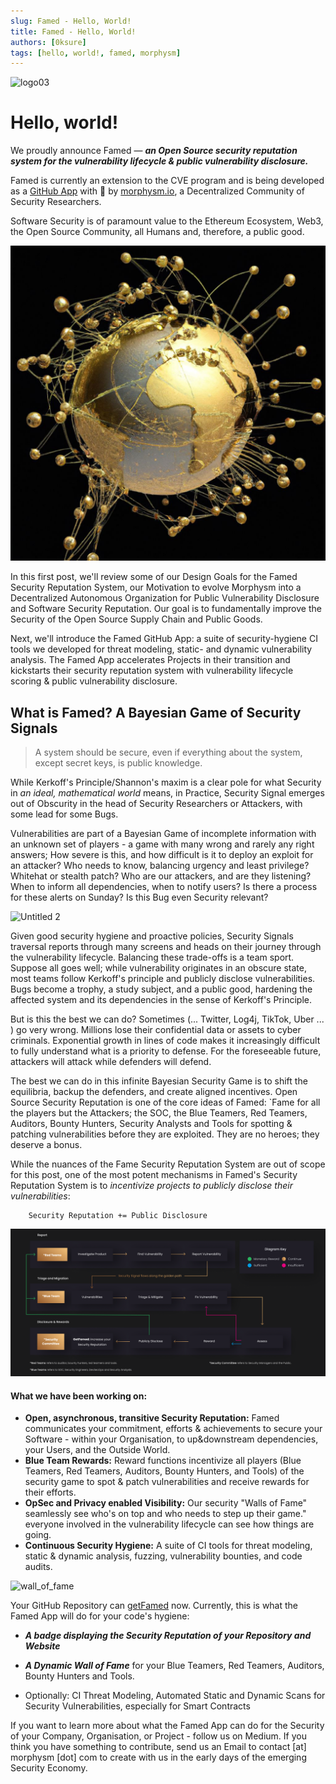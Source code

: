 ```yaml
---
slug: Famed - Hello, World! 
title: Famed - Hello, World! 
authors: [0ksure]
tags: [hello, world!, famed, morphysm]
---
```

![logo03](https://user-images.githubusercontent.com/110388591/189366931-a9be8ba5-48c8-4445-8078-e040eecd1764.svg)


# Hello, world! 

We proudly announce Famed — ***an Open Source security reputation system for the vulnerability lifecycle & public vulnerability disclosure.***

Famed is currently an extension to the CVE program and is being developed as a [GitHub App](https://github.com/marketplace/getfamed) with 💜 by [morphysm.io](https://www.morphysm.io/), a Decentralized Community of Security Researchers. 

Software Security is of paramount value to the Ethereum Ecosystem, Web3, the Open Source Community, all Humans and, therefore, a public good. 

![image](./globe.png)

In this first post, we'll review some of our Design Goals for the Famed Security Reputation System, our Motivation to evolve Morphysm into a Decentralized Autonomous Organization for Public Vulnerability Disclosure and Software Security Reputation. Our goal is to fundamentally improve the Security of the Open Source Supply Chain and Public Goods. 

Next, we'll introduce the Famed GitHub App: a suite of security-hygiene CI tools we developed for threat modeling, static- and dynamic vulnerability analysis. 
The Famed App accelerates Projects in their transition and kickstarts their security reputation system with vulnerability lifecycle scoring & public vulnerability disclosure.

## What is Famed? A Bayesian Game of Security Signals 

> A system should be secure, even if everything about the system, except secret keys, is public knowledge. 

While Kerkoff's Principle/Shannon's maxim is a clear pole for what Security in *an ideal, mathematical world* means, in Practice, Security Signal emerges out of Obscurity in the head of Security Researchers or Attackers, with some lead for some Bugs. 

Vulnerabilities are part of a Bayesian Game of incomplete information with an unknown set of players - a game with many wrong and rarely any right answers; 
How severe is this, and how difficult is it to deploy an exploit for an attacker? Who needs to know, balancing urgency and least privilege? Whitehat or stealth patch? Who are our attackers, and are they listening? When to inform all dependencies, when to notify users? Is there a process for these alerts on Sunday? Is this Bug even Security relevant?

![Untitled 2](https://user-images.githubusercontent.com/61067943/190812038-645c6202-6e50-4166-96cc-4a0fba6729e5.png)


Given good security hygiene and proactive policies, Security Signals traversal reports through many screens and heads on their journey through the vulnerability lifecycle. Balancing these trade-offs is a team sport. Suppose all goes well; while vulnerability originates in an obscure state, most teams follow Kerkoff's principle and publicly disclose vulnerabilities. Bugs become a trophy, a study subject, and a public good, hardening the affected system and its dependencies in the sense of Kerkoff's Principle.

But is this the best we can do? Sometimes (... Twitter, Log4j, TikTok, Uber ... ) go very wrong. Millions lose their confidential data or assets to cyber criminals. Exponential growth in lines of code makes it increasingly difficult to fully understand what is a priority to defense. For the foreseeable future, attackers will attack while defenders will defend. 

The best we can do in this infinite Bayesian Security Game is to shift the equilibria, backup the defenders, and create aligned incentives. Open Source Security Reputation is one of the core ideas of Famed: `Fame for all the players but the Attackers; the SOC, the Blue Teamers, Red Teamers, Auditors, Bounty Hunters, Security Analysts and Tools for spotting & patching vulnerabilities before they are exploited. They are no heroes; they deserve a bonus. 

While the nuances of the Fame Security Reputation System are out of scope for this post, one of the most potent mechanisms in Famed's Security Reputation System is to *incentivize projects to publicly disclose their vulnerabilities*:

        Security Reputation += Public Disclosure


![image](./flow.png)


#### What we have been working on:

- **Open, asynchronous, transitive Security Reputation:**  Famed communicates your commitment, efforts & achievements to secure your Software - within your Organisation, to up&downstream dependencies, your Users, and the Outside World. 
- **Blue Team Rewards:** Reward functions incentivize all players (Blue Teamers, Red Teamers, Auditors, Bounty Hunters, and Tools) of the security game to spot & patch vulnerabilities and receive rewards for their efforts.
- **OpSec and Privacy enabled Visibility:** Our security "Walls of Fame" seamlessly see who's on top and who needs to step up their game." everyone involved in the vulnerability lifecycle can see how things are going.
- **Continuous Security Hygiene:** A suite of CI tools for threat modeling, static & dynamic analysis, fuzzing, vulnerability bounties, and code audits. 

![wall_of_fame](https://user-images.githubusercontent.com/61067943/190688424-62888b62-c5d5-4b04-9109-1b5b1f2a2023.png)


Your GitHub Repository can [getFamed](https://github.com/marketplace/getfamed) now. Currently, this is what the Famed App will do for your code's hygiene: 

- ***A badge displaying the Security Reputation of your Repository and Website***

- ***A Dynamic Wall of Fame*** for your Blue Teamers, Red Teamers, Auditors, Bounty Hunters and Tools.

- Optionally: CI Threat Modeling, Automated Static and Dynamic Scans for Security Vulnerabilities, especially for Smart Contracts  


If you want to learn more about what the Famed App can do for the Security of your Company, Organisation, or Project - follow us on Medium. If you think you have something to contribute, send us an Email to contact [at] morphysm [dot] com to create with us in the early days of the emerging Security Economy.
